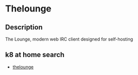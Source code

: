 # Thelounge

## Description

The Lounge, modern web IRC client designed for self-hosting

## k8 at home search

- [thelounge](https://nanne.dev/k8s-at-home-search/#/thelounge)
